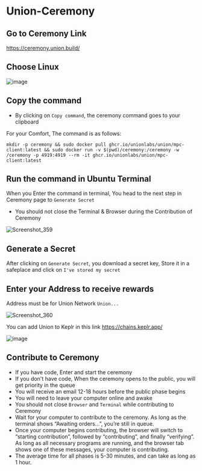 # Union-Ceremony

## Go to Ceremony Link
https://ceremony.union.build/

## Choose Linux
![image](https://github.com/user-attachments/assets/68bfff62-7778-4398-8b95-5360c0e2d361)

## Copy the command
* By clicking on `Copy command`, the ceremony command goes to your clipboard

For your Comfort, The command is as follows:
```
mkdir -p ceremony && sudo docker pull ghcr.io/unionlabs/union/mpc-client:latest && sudo docker run -v $(pwd)/ceremony:/ceremony -w /ceremony -p 4919:4919 --rm -it ghcr.io/unionlabs/union/mpc-client:latest
```

## Run the command in Ubuntu Terminal
When you Enter the command in terminal, You head to the next step in Ceremony page to `Generate Secret`
* You should not close the Terminal & Browser during the Contribution of Ceremony

![Screenshot_359](https://github.com/user-attachments/assets/33608bdb-e404-48de-9ec0-3b4f8d0012ad)

## Generate a Secret
After clicking on `Generate Secret`, you download a secret key, Store it in a safeplace and click on `I've stored my secret`

## Enter your Address to receive rewards
Address must be for Union Network `Union...`

![Screenshot_360](https://github.com/user-attachments/assets/edd46956-5b0a-491f-8f29-1a03b3219d66)

You can add Union to Keplr in this link
https://chains.keplr.app/

![image](https://github.com/user-attachments/assets/a38dca31-16d8-4d84-ac03-b69c9221ba66)


## Contribute to Ceremony
* If you have code, Enter and start the ceremony
* If you don't have code, When the ceremony opens to the public, you will get priority in the queue
* You will receive an email 12-18 hours before the public phase begins
* You will need to leave your computer online and awake
* You should not close `Browser` and `Terminal` while contributing to Ceremony
* Wait for your computer to contribute to the ceremony. As long as the terminal shows “Awaiting orders…”, you’re still in queue.
* Once your computer begins contributing, the browser will switch to “starting contribution”, followed by “contributing”, and finally “verifying”. As long as all necessary programs are running, and the browser tab shows one of these messages, your computer is contributing.
* The average time for all phases is 5-30 minutes, and can take as long as 1 hour.

